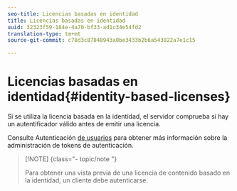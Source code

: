 ```yaml
---
seo-title: Licencias basadas en identidad
title: Licencias basadas en identidad
uuid: 32323f59-184e-4a70-bf33-ad1c34e54fd2
translation-type: tm+mt
source-git-commit: c78d3c87848943a0be3433b2b6a543822a7e1c15

---
```



# Licencias basadas en identidad{#identity-based-licenses}

Si se utiliza la licencia basada en la identidad, el servidor comprueba si hay un autentificador válido antes de emitir una licencia.

Consulte Autenticación [de usuarios](../../../protecting-content/implementing-the-license-server/processing-drm-requests.md#user-authentication) para obtener más información sobre la administración de tokens de autenticación.

>[!NOTE] {class=&quot;- topic/note &quot;}
>
>Para obtener una vista previa de una licencia de contenido basado en la identidad, un cliente debe autenticarse.

